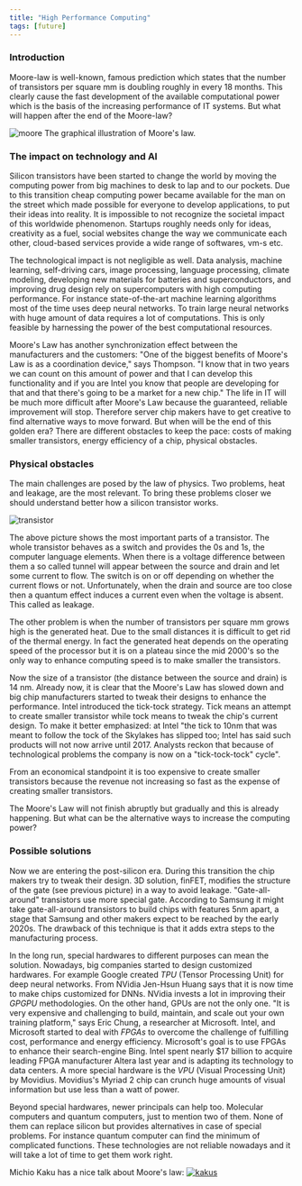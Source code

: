 ```yaml
---
title: "High Performance Computing"
tags: [future]
---
```


### Introduction
Moore-law is well-known, famous prediction which states that the number of transistors per square mm is doubling roughly in every 18 months. This clearly cause the fast development of the available computational power which is the basis of the increasing performance of IT systems. But what will happen after the end of the Moore-law?

![moore](/ai/images/moores_law.png "Moore's law")
The graphical illustration of Moore's law.

### The impact on technology and AI

Silicon transistors have been started to change the world by moving the computing power from big machines to desk to lap and to our pockets. Due to this transition cheap computing power became available for the man on the street which made possible for everyone to develop applications, to put their ideas into reality. It is impossible to not recognize the societal impact of this worldwide phenomenon. Startups roughly needs only for ideas, creativity as a fuel, social websites change the way we communicate each other, cloud-based services provide a wide range of softwares, vm-s etc. 

The technological impact is not negligible as well. Data analysis, machine learning, self-driving cars, image processing, language processing, climate modeling, developing new materials for batteries and superconductors, and improving drug design rely on supercomputers with high computing performance. For instance state-of-the-art machine learning algorithms most of the time uses deep neural networks. To train large neural networks with huge amount of data requires a lot of computations. This is only feasible by harnessing the power of the best computational resources. 

Moore's Law has another synchronization effect between the manufacturers and the customers: "One of the biggest benefits of Moore's Law is as a coordination device," says Thompson. "I know that in two years we can count on this amount of power and that I can develop this functionality and if you are Intel you know that people are developing for that and that there's going to be a market for a new chip." The life in IT will be much more difficult after Moore's Law because the guaranteed, reliable improvement will stop. Therefore server chip makers have to get creative to find alternative ways to move forward.
But when will be the end of this golden era? There are different obstacles to keep the pace: costs of making smaller transistors, energy efficiency of a chip, physical obstacles.
 
### Physical obstacles

The main challenges are posed by the law of physics. Two problems, heat and leakage, are the most relevant. To bring these problems closer we should understand better how a silicon transistor works.

![transistor](/ai/images/transistor.jpg "Transistor")

The above picture shows the most important parts of a transistor. The whole transistor behaves as a switch and provides the 0s and 1s, the computer language elements. When there is a voltage difference between them a so called tunnel will appear between the source and drain and let some current to flow. The switch is on or off depending on whether the current flows or not. Unfortunately, when the drain and source are too close then a quantum effect induces a current even when the voltage is absent. This called as leakage.

The other problem is when the number of transistors per square mm grows high is the generated heat. Due to the small distances it is difficult to get rid of the thermal energy. In fact the generated heat depends on the operating speed of the processor but it is on a plateau since the mid 2000's so the only way to enhance computing speed is to make smaller the transistors.
 
Now the size of a transistor (the distance between the source and drain) is 14 nm.  Already now, it is clear that the Moore's Law has slowed down and big chip manufacturers started to tweak their designs to enhance the performance. Intel introduced the tick-tock strategy. Tick means an attempt to create smaller transistor while tock means to tweak the chip's current design. To make it better emphasized: at Intel "the tick to 10nm that was meant to follow the tock of the Skylakes has slipped too; Intel has said such products will not now arrive until 2017. Analysts reckon that because of technological problems the company is now on a "tick-tock-tock" cycle".

From an economical standpoint it is too expensive to create smaller transistors because the revenue not increasing so fast as the expense of creating smaller transistors. 

The Moore's Law will not finish abruptly but gradually and this is already happening. But what can be the alternative ways to increase the computing power?

### Possible solutions

Now we are entering the post-silicon era. During this transition the chip makers try to tweak their design. 3D solution, finFET, modifies the structure of the gate (see previous picture) in a way to avoid leakage. "Gate-all-around" transistors use more special gate. According to Samsung it might take gate-all-around transistors to build chips with features 5nm apart, a stage that Samsung and other makers expect to be reached by the early 2020s. The drawback of this technique is that it adds extra steps to the manufacturing process. 

In the long run, special hardwares to different purposes can mean the solution. Nowadays, big companies started to design customized hardwares. For example Google created *TPU* (Tensor Processing Unit) for deep neural networks. From NVidia Jen-Hsun Huang says that it is now time to make chips customized for DNNs. NVidia invests a lot in improving their *GPGPU* methodologies. On the other hand, GPUs are not the only one. "It is very expensive and challenging to build, maintain, and scale out your own training platform," says Eric Chung, a researcher at Microsoft. Intel, and Microsoft started to deal with *FPGAs* to overcome the challenge of fulfilling cost, performance and energy efficiency. Microsoft's goal is to use FPGAs to enhance their search-engine Bing. Intel spent nearly $17 billion to acquire leading FPGA manufacturer Altera last year and is adapting its technology to data centers. A more special hardware is the *VPU* (Visual Processing Unit) by Movidius. Movidius's Myriad 2 chip can crunch huge amounts of visual information but use less than a watt of power. 

Beyond special hardwares, newer principals can help too. Molecular computers and quantum computers, just to mention two of them. None of them can replace silicon but provides alternatives in case of special problems. For instance quantum computer can find the minimum of complicated functions. These technologies are not reliable nowadays and it will take a lot of time to get them work right.

Michio Kaku has a nice talk about Moore's law:
[![kakus](https://img.youtube.com/vi/bm6ScvNygUU/0.jpg)](https://www.youtube.com/watch?v=bm6ScvNygUU)
